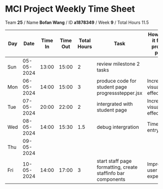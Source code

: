 # MCI Project Weekly Time Sheet

Team **25** / Name **Bofan Wang** / ID **a1878349** / Week **9** / Total Hours 11.5

| Day | Date       | Time In | Time Out | Total Hours | Task | How does it fit to project plan | Outcome/Next action |
| --- | ---------- | ------- | -------- | ----------- | ---- | ------------------------------- | ------------------- |
| Sun | 05-05-2024 |  13:00  |  15:00   | 2           |review milestone 2 tasks |  | continue to coding |
| Mon | 06-05-2024 |  14:00  |  15:00   | 3           |produce code for student page progressstepper.jsx | Increase visual effects | continue |
| Tue | 07-05-2024 | 20:00   | 22:00    | 2         | intergrated with student page|Increase visual effects | need to debug with other member|
| Wed | 08-05-2024 |  14:00  |  15:30   |  1.5           | debug intergration  | Timesheet entry | tested and done |
| Thu | 09-05-2024 |    |         |        |  | |
| Fri | 10-05-2024 | 14:00   | 17:00    | 3           | start staff page formatting, create staffinfo bar components| Improve user experience| tested and done |

